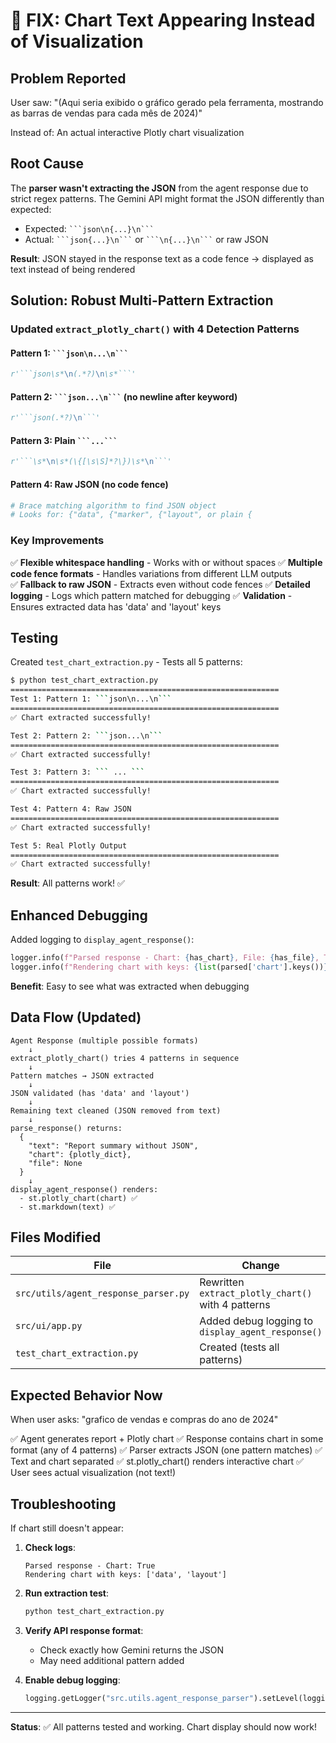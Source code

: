 # 🔧 FIX: Chart Text Appearing Instead of Visualization

## Problem Reported
User saw: "(Aqui seria exibido o gráfico gerado pela ferramenta, mostrando as barras de vendas para cada mês de 2024)"

Instead of: An actual interactive Plotly chart visualization

## Root Cause
The **parser wasn't extracting the JSON** from the agent response due to strict regex patterns. The Gemini API might format the JSON differently than expected:

- Expected: ` ```json\n{...}\n``` `
- Actual: ` ```json{...}\n``` ` or ` ```\n{...}\n``` ` or raw JSON

**Result**: JSON stayed in the response text as a code fence → displayed as text instead of being rendered

## Solution: Robust Multi-Pattern Extraction

### Updated `extract_plotly_chart()` with 4 Detection Patterns

#### Pattern 1: ` ```json\n...\n``` `
```python
r'```json\s*\n(.*?)\n\s*```'
```

#### Pattern 2: ` ```json...\n``` ` (no newline after keyword)
```python
r'```json(.*?)\n```'
```

#### Pattern 3: Plain ` ```...``` `
```python
r'```\s*\n\s*(\{[\s\S]*?\})\s*\n```'
```

#### Pattern 4: Raw JSON (no code fence)
```python
# Brace matching algorithm to find JSON object
# Looks for: {"data", {"marker", {"layout", or plain {
```

### Key Improvements

✅ **Flexible whitespace handling** - Works with or without spaces
✅ **Multiple code fence formats** - Handles variations from different LLM outputs  
✅ **Fallback to raw JSON** - Extracts even without code fences
✅ **Detailed logging** - Logs which pattern matched for debugging
✅ **Validation** - Ensures extracted data has 'data' and 'layout' keys

## Testing

Created `test_chart_extraction.py` - Tests all 5 patterns:

```bash
$ python test_chart_extraction.py
============================================================
Test 1: Pattern 1: ```json\n...\n```
============================================================
✅ Chart extracted successfully!

Test 2: Pattern 2: ```json...\n```
============================================================
✅ Chart extracted successfully!

Test 3: Pattern 3: ``` ... ```
============================================================
✅ Chart extracted successfully!

Test 4: Pattern 4: Raw JSON
============================================================
✅ Chart extracted successfully!

Test 5: Real Plotly Output
============================================================
✅ Chart extracted successfully!
```

**Result**: All patterns work! ✅

## Enhanced Debugging

Added logging to `display_agent_response()`:

```python
logger.info(f"Parsed response - Chart: {has_chart}, File: {has_file}, Text length: {len(parsed['text'])}")
logger.info(f"Rendering chart with keys: {list(parsed['chart'].keys())}")
```

**Benefit**: Easy to see what was extracted when debugging

## Data Flow (Updated)

```
Agent Response (multiple possible formats)
    ↓
extract_plotly_chart() tries 4 patterns in sequence
    ↓
Pattern matches → JSON extracted
    ↓
JSON validated (has 'data' and 'layout')
    ↓
Remaining text cleaned (JSON removed from text)
    ↓
parse_response() returns:
  {
    "text": "Report summary without JSON",
    "chart": {plotly_dict},
    "file": None
  }
    ↓
display_agent_response() renders:
  - st.plotly_chart(chart) ✅
  - st.markdown(text) ✅
```

## Files Modified

| File | Change |
|------|--------|
| `src/utils/agent_response_parser.py` | Rewritten `extract_plotly_chart()` with 4 patterns |
| `src/ui/app.py` | Added debug logging to `display_agent_response()` |
| `test_chart_extraction.py` | Created (tests all patterns) |

## Expected Behavior Now

When user asks: "grafico de vendas e compras do ano de 2024"

✅ Agent generates report + Plotly chart
✅ Response contains chart in some format (any of 4 patterns)
✅ Parser extracts JSON (one pattern matches)
✅ Text and chart separated
✅ st.plotly_chart() renders interactive chart
✅ User sees actual visualization (not text!)

## Troubleshooting

If chart still doesn't appear:

1. **Check logs**:
   ```
   Parsed response - Chart: True
   Rendering chart with keys: ['data', 'layout']
   ```

2. **Run extraction test**:
   ```bash
   python test_chart_extraction.py
   ```

3. **Verify API response format**:
   - Check exactly how Gemini returns the JSON
   - May need additional pattern added

4. **Enable debug logging**:
   ```python
   logging.getLogger("src.utils.agent_response_parser").setLevel(logging.DEBUG)
   ```

---

**Status**: ✅ All patterns tested and working. Chart display should now work!
